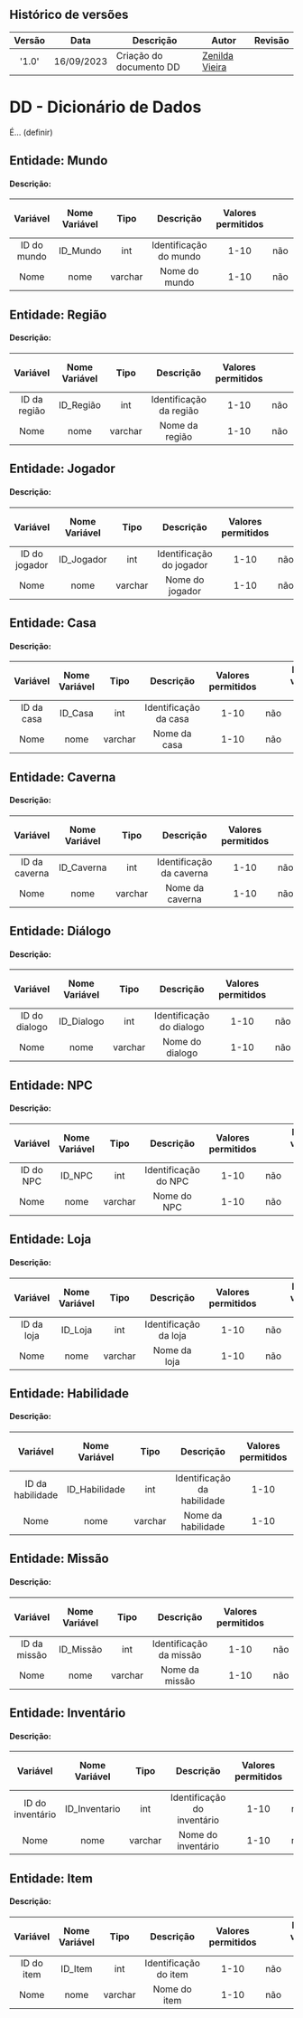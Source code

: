 ## Histórico de versões

| Versão |    Data    | Descrição               | Autor                                              | Revisão |
| :----: | :--------: | ----------------------- | -------------------------------------------------- | ------- |
| '1.0'  | 16/09/2023 | Criação do documento DD | [Zenilda Vieira](https://github.com/ZenildaVieira) |         |

# DD - Dicionário de Dados

É... (definir)

## Entidade: Mundo

#### Descrição:

|  Variável   | Nome Variável |  Tipo   |       Descrição        | Valores permitidos |     | Possui valores nulo? |
| :---------: | :-----------: | :-----: | :--------------------: | :----------------: | :-: | -------------------- |
| ID do mundo |   ID_Mundo    |   int   | Identificação do mundo |        1-10        | não |
|    Nome     |     nome      | varchar |     Nome do mundo      |        1-10        | não |

## Entidade: Região

#### Descrição:

|   Variável   | Nome Variável |  Tipo   |        Descrição        | Valores permitidos |     | Possui valores nulo? |
| :----------: | :-----------: | :-----: | :---------------------: | :----------------: | :-: | -------------------- |
| ID da região |   ID_Região   |   int   | Identificação da região |        1-10        | não |
|     Nome     |     nome      | varchar |     Nome da região      |        1-10        | não |

## Entidade: Jogador

#### Descrição:

|   Variável    | Nome Variável |  Tipo   |        Descrição         | Valores permitidos |     | Possui valores nulo? |
| :-----------: | :-----------: | :-----: | :----------------------: | :----------------: | :-: | -------------------- |
| ID do jogador |  ID_Jogador   |   int   | Identificação do jogador |        1-10        | não |
|     Nome      |     nome      | varchar |     Nome do jogador      |        1-10        | não |

## Entidade: Casa

#### Descrição:

|  Variável  | Nome Variável |  Tipo   |       Descrição       | Valores permitidos |     | Possui valores nulo? |
| :--------: | :-----------: | :-----: | :-------------------: | :----------------: | :-: | -------------------- |
| ID da casa |    ID_Casa    |   int   | Identificação da casa |        1-10        | não |
|    Nome    |     nome      | varchar |     Nome da casa      |        1-10        | não |

## Entidade: Caverna

#### Descrição:

|   Variável    | Nome Variável |  Tipo   |        Descrição         | Valores permitidos |     | Possui valores nulo? |
| :-----------: | :-----------: | :-----: | :----------------------: | :----------------: | :-: | -------------------- |
| ID da caverna |  ID_Caverna   |   int   | Identificação da caverna |        1-10        | não |
|     Nome      |     nome      | varchar |     Nome da caverna      |        1-10        | não |

## Entidade: Diálogo

#### Descrição:

|   Variável    | Nome Variável |  Tipo   |        Descrição         | Valores permitidos |     | Possui valores nulo? |
| :-----------: | :-----------: | :-----: | :----------------------: | :----------------: | :-: | -------------------- |
| ID do dialogo |  ID_Dialogo   |   int   | Identificação do dialogo |        1-10        | não |
|     Nome      |     nome      | varchar |     Nome do dialogo      |        1-10        | não |

## Entidade: NPC

#### Descrição:

| Variável  | Nome Variável |  Tipo   |      Descrição       | Valores permitidos |     | Possui valores nulo? |
| :-------: | :-----------: | :-----: | :------------------: | :----------------: | :-: | -------------------- |
| ID do NPC |    ID_NPC     |   int   | Identificação do NPC |        1-10        | não |
|   Nome    |     nome      | varchar |     Nome do NPC      |        1-10        | não |

## Entidade: Loja

#### Descrição:

|  Variável  | Nome Variável |  Tipo   |       Descrição       | Valores permitidos |     | Possui valores nulo? |
| :--------: | :-----------: | :-----: | :-------------------: | :----------------: | :-: | -------------------- |
| ID da loja |    ID_Loja    |   int   | Identificação da loja |        1-10        | não |
|    Nome    |     nome      | varchar |     Nome da loja      |        1-10        | não |

## Entidade: Habilidade

#### Descrição:

|     Variável     | Nome Variável |  Tipo   |          Descrição          | Valores permitidos |     | Possui valores nulo? |
| :--------------: | :-----------: | :-----: | :-------------------------: | :----------------: | :-: | -------------------- |
| ID da habilidade | ID_Habilidade |   int   | Identificação da habilidade |        1-10        | não |
|       Nome       |     nome      | varchar |     Nome da habilidade      |        1-10        | não |

## Entidade: Missão

#### Descrição:

|   Variável   | Nome Variável |  Tipo   |        Descrição        | Valores permitidos |     | Possui valores nulo? |
| :----------: | :-----------: | :-----: | :---------------------: | :----------------: | :-: | -------------------- |
| ID da missão |   ID_Missão   |   int   | Identificação da missão |        1-10        | não |
|     Nome     |     nome      | varchar |     Nome da missão      |        1-10        | não |

## Entidade: Inventário

#### Descrição:

|     Variável     | Nome Variável |  Tipo   |          Descrição          | Valores permitidos |     | Possui valores nulo? |
| :--------------: | :-----------: | :-----: | :-------------------------: | :----------------: | :-: | -------------------- |
| ID do inventário | ID_Inventario |   int   | Identificação do inventário |        1-10        | não |
|       Nome       |     nome      | varchar |     Nome do inventário      |        1-10        | não |

## Entidade: Item

#### Descrição:

|  Variável  | Nome Variável |  Tipo   |       Descrição       | Valores permitidos |     | Possui valores nulo? |
| :--------: | :-----------: | :-----: | :-------------------: | :----------------: | :-: | -------------------- |
| ID do item |    ID_Item    |   int   | Identificação do item |        1-10        | não |
|    Nome    |     nome      | varchar |     Nome do item      |        1-10        | não |
